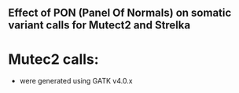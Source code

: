 ## Effect of PON (Panel Of Normals) on somatic variant calls for Mutect2 and Strelka

# Mutec2 calls:
 - were generated using GATK v4.0.x
